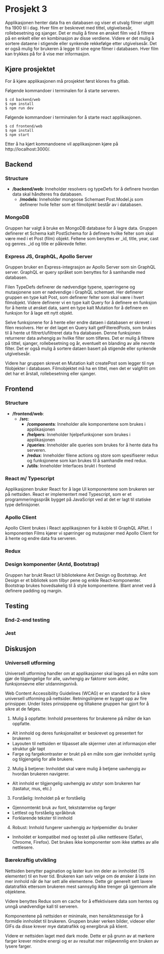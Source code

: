 # Prosjekt 3

Applikasjonen henter data fra en databasen og viser et utvalg filmer utgitt fra 1900 til i dag. Hver film er beskrevet med tittel, utgivelsesår, rollebesetning og sjanger. Det er mulig å finne en ønsket film ved å filtrere på en enkelt eller en kombinasjon av disse verdiene. Videre er det mulig å sortere dataene i stigende eller synkende rekkefølge etter utgivelsesår. Det er også mulig for brukeren å legge til sine egne filmer i databasen. Hver film kan trykkes på for å vise mer informasjon.

## Kjøre prosjektet
For å kjøre applikasjonen må prosjektet først klones fra gitlab. 

Følgende kommandoer i terminalen for å starte serveren.
```
$ cd backend/web
$ npm install
$ npm run dev
```
Følgende kommandoer i terminalen for å starte react applikasjonen.
```
$ cd frontend/web
$ npm install
$ npm start
```
Etter å ha kjørt kommandoene vil applikasjonen kjøre på http://localhost:3000/.

## Backend

### Structure
- **/backend/web**: Inneholder resolvers og typeDefs for å definere hvordan data skal håndteres fra databasen. </br>
    - **/models**: Inneholder mongoose Schemaet Post.Model.js som definerer hvile felter som et filmobjekt består av i databasen. </br>

### MongoDB

Gruppen har valgt å bruke en MongoDB database for å lagre data. Gruppen definerer et Schema kalt PostSchema for å definere hvilke felter som skal være med i et Post (film) objekt. Feltene som benyttes er _id, title, year, cast og genres. _id og title er påkrevde felter. 

### Express JS, GraphQL, Apollo Server

Gruppen bruker en Express-integrasjon av Apollo Server som sin GraphQL server. GraphQL er query språket som benyttes for å samhandle med databasen. 

Filen TypeDefs definerer de nødvendige typene, spørringene og mutasjonene som er nødvendige i GraphQL schemaet. Her definerer gruppen en type kalt Post, som definerer felter som skal være i hvert filmobjekt. Videre definerer vi en type kalt Query for å definere en funksjon for å hente ut ønsket data, samt en type kalt Mutation for å definere en funksjon for å lage ett nytt objekt.

Selve funksjonene for å hente eller endre dataen i databasen er skrevet i filen resolvers. Her er det laget en Query kalt getFilteredPosts, som brukes til å hente ut filtrert/ufiltreret data fra databasen. Denne funksjonen returnerer data avhengig av hvilke filter som tilføres. Det er mulig å filtrere på tittel, sjanger, rollebesetning og år, eventuelt en blanding av alle nevnte filter. Det er også mulig å sortere dataen basert på stigende eller synkende utgivelsesår.

Videre har gruppen skrevet en Mutation kalt createPost som legger til nye filobjekter i databasen. Filmobjektet må ha en tittel, men det er valgfritt om det har et årstall, rollebesetning eller sjanger.

## Frontend

### Structure
- **/frontend/web**: 
    - **/src**: 
        - **/components**: Inneholder alle komponentene som brukes i applikasjonen
        - **/helpers**: Inneholder hjelpefunksjoner som brukes i applikasjonen
        - **/queries**: Inneholder alle queries som brukes for å hente data fra serveren.
        - **/redux**: Inneholder filene actions og store som spesifiserer redux og funksjonene som kan brukes til å samhandle med redux.
        - **/utils**: Inneholder Interfaces brukt i frontend

### React m/ Typescript

Applikasjonen bruker React for å lage UI komponentene som brukeren ser på nettsiden. React er implementert med Typescript, som er et programmeringsspråk bygget på JavaScript ved at det er lagt til statiske type definisjoner.

### Apollo Client

Apollo Client brukes i React applikasjonen for å koble til GraphQL APIet. I komponenten Films kjører vi spørringer og mutasjoner med Apollo Client for å hente og endre data fra serveren.

### Redux

### Design komponenter (Antd, Bootstrap)

Gruppen har brukt React UI bibliotekene Ant Design og Bootstrap. Ant Design er et bibliotek som tilbyr pene og enkle React-komponenter. Bootstrap brukes hovedsakelig til å style komponentene. Blant annet ved å definere padding og margin. 

## Testing

### End-2-end testing

### Jest

## Diskusjon

### Universell utforming

Universell utforming handler om at applikasjoner skal lages på en måte som gjør de tilgjengelige for alle, uavhengig av faktorer som alder, funksjonsevne eller utdanningsnivå. 

Web Content Accessibility Guidelines (WCAG) er en standard for å sikre universell utforming på nettsider. Retningslinjene er bygget opp av fire prinsipper. Under listes prinsippene og tiltakene gruppen har gjort for å sikre at de følges.  

1. Mulig å oppfatte: Innhold presenteres for brukerene på måter de kan oppfatte.
- Alt innhold og deres funksjonalitet er beskrevet og presentert for brukeren
- Layouten til nettsiden er tilpasset alle skjermer uten at informasjon eller struktur går tapt
- Farge og fargekontraster er brukt på en måte som gjør innholdet synlig og tilgjengelig for alle brukere.

2. Mulig å betjene: Innholdet skal være mulig å betjene uavhengig av hvordan brukeren navigerer.
- Alt innhold er tilgjengelig uavhengig av utstyr som brukeren har (tastatur, mus, etc.)

3. Forståelig: Innholdet på er forståelig
- Gjennomtenkt bruk av font, tekststørrelse og farger
- Lettlest og forståelig språkbruk
- Forklarende tekster til innhold

4. Robust: Innhold fungerer uavhengig av hjelpemidler du bruker 
- Innholdet er kompatibel med og testet på ulike nettlesere (Safari, Chroome, Firefox). Det brukes ikke komponenter som ikke støttes av alle nettlesere.

### Bærekraftig utvikling

Nettsiden benytter pagination og laster kun inn deler av innholdet (15 elementer) til en hver tid. Brukeren kan selv velge om de ønsker å laste inn mer innhold når de har sett alle elementene. Dette gir generelt sett lavere datatrafikk ettersom brukeren mest sannsylig ikke trenger gå igjennom alle objektene.

Videre benyttes Redux som en cache for å effektivisere data som hentes og unngå unødvendige kall til serveren.

Komponentene på nettsiden er minimale, men hensiktsmessige for å formidle innholdet til brukeren. Gruppen bruker verken bilder, videoer eller GIFs da disse krever mye datatrafikk og energibruk på klient. 

Videre er nettsiden laget med dark mode. Dette er på grunn av at mørkere farger krever mindre energi og er av resultat mer miljøvennlig enn bruken av lysere farger.